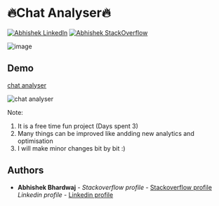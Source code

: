 # 🔥Chat Analyser🔥  

[![Abhishek LinkedIn](https://img.shields.io/badge/Abhishek-LinkedIn-blue.svg?style=for-the-badge)](https://www.linkedin.com/in/abhi5h3k/) [![Abhishek StackOverflow](https://img.shields.io/badge/Abhishek-StackOverflow-orange.svg?style=for-the-badge)](https://stackoverflow.com/users/6870223/abhi?tab=profile)

![image](https://user-images.githubusercontent.com/37928721/123064614-0e63c080-d42c-11eb-9b05-23c3f1ae7b4a.png)

## Demo
[chat analyser](http://chatanalyser.devabhi.in/)

![chat analyser](https://media.giphy.com/media/67NK5peWJsRO0s3leL/giphy.gif)

Note:
1. It is a free time fun project (Days spent 3)
2. Many things can be improved like  andding new analytics and optimisation
3. I will make minor changes bit by bit :)

## Authors

* **Abhishek Bhardwaj** - *Stackoverflow profile* - [Stackoverflow profile](https://stackoverflow.com/users/6870223/abhi?tab=profile)
			  *Linkedin profile* - [Linkedin profile](https://www.linkedin.com/in/abhishek-bhardwaj-b16764166)
